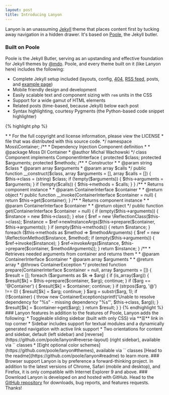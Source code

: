 ```yaml
---
layout: post
title: Introducing Lanyon
---
```


Lanyon is an unassuming [Jekyll](http://jekyllrb.com) theme that places content first by tucking away navigation in a hidden drawer. It's based on [Poole](http://getpoole.com), the Jekyll butler.

### Built on Poole

Poole is the Jekyll Butler, serving as an upstanding and effective foundation for Jekyll themes by [@mdo](https://twitter.com/mdo). Poole, and every theme built on it (like Lanyon here) includes the following:

* Complete Jekyll setup included (layouts, config, [404](/404), [RSS feed](/atom.xml), posts, and [example page](/about))
* Mobile friendly design and development
* Easily scalable text and component sizing with `rem` units in the CSS
* Support for a wide gamut of HTML elements
* Related posts (time-based, because Jekyll) below each post
* Syntax highlighting, courtesy Pygments (the Python-based code snippet highlighter)

{% highlight php %}
<?php

/*
 * This file is part of the Moss micro-framework
 *
 * (c) Michal Wachowski <wachowski.michal@gmail.com>
 *
 * For the full copyright and license information, please view the LICENSE
 * file that was distributed with this source code.
 */

namespace Moss\Container;

/**
 * Dependency Injection Component definition
 *
 * @package Moss DI Container
 * @author  Michal Wachowski <wachowski.michal@gmail.com>
 */
class Component implements ComponentInterface
{

    protected $class;
    protected $arguments;
    protected $methods;

    /**
     * Constructor
     *
     * @param string $class
     * @param array  $arguments
     * @param array  $calls
     */
    public function __construct($class, array $arguments = [], array $calls = [])
    {
        $this->class = (string) $class;

        if (!empty($arguments)) {
            $this->arguments = $arguments;
        }

        if (!empty($calls)) {
            $this->methods = $calls;
        }
    }

    /**
     * Returns component instance
     *
     * @param ContainerInterface $container
     *
     * @return object
     */
    public function __invoke(ContainerInterface $container = null)
    {
        return $this->get($container);
    }


    /**
     * Returns component instance
     *
     * @param ContainerInterface $container
     *
     * @return object
     */
    public function get(ContainerInterface $container = null)
    {
        if (empty($this->arguments)) {
            $instance = new $this->class();
        } else {
            $ref = new \ReflectionClass($this->class);
            $instance = $ref->newInstanceArgs($this->prepare($container, $this->arguments));
        }

        if (empty($this->methods)) {
            return $instance;
        }

        foreach ($this->methods as $method => $methodArguments) {
            $ref = new \ReflectionMethod($instance, $method);

            if (empty($this->arguments)) {
                $ref->invoke($instance);
            }

            $ref->invokeArgs($instance, $this->prepare($container, $methodArguments));
        }

        return $instance;
    }

    /**
     * Retrieves needed arguments from container and returns them
     *
     * @param ContainerInterface $container
     * @param array              $arguments
     *
     * @return array
     * @throws ContainerException
     */
    protected function prepare(ContainerInterface $container = null, array $arguments = [])
    {
        $result = [];

        foreach ($arguments as $k => $arg) {
            if (is_array($arg)) {
                $result[$k] = $this->prepare($container, $arg);
                continue;
            }

            if ($arg == '@Container') {
                $result[$k] = $container;
                continue;
            }

            if (strpos($arg, '@') !== 0) {
                $result[$k] = $arg;
                continue;
            }

            $arg = substr($arg, 1);

            if (!$container) {
                throw new ContainerException(sprintf('Unable to resolve dependency for "%s" - missing dependency "%s"', $this->class, $arg));
            }

            $result[$k] = $container->get($arg);
        }

        return $result;
    }
}
{% endhighlight %}

### Lanyon features

In addition to the features of Poole, Lanyon adds the following:

* Toggleable sliding sidebar (built with only CSS) via **☰** link in top corner
* Sidebar includes support for textual modules and a dynamically generated navigation with active link support
* Two orientations for content and sidebar, default (left sidebar) and [reverse](https://github.com/poole/lanyon#reverse-layout) (right sidebar), available via `<body>` classes
* [Eight optional color schemes](https://github.com/poole/lanyon#themes), available via `<body>` classes

[Head to the readme](https://github.com/poole/lanyon#readme) to learn more.

### Browser support

Lanyon is by preference a forward-thinking project. In addition to the latest versions of Chrome, Safari (mobile and desktop), and Firefox, it is only compatible with Internet Explorer 9 and above.

### Download

Lanyon is developed on and hosted with GitHub. Head to the <a href="https://github.com/poole/lanyon">GitHub repository</a> for downloads, bug reports, and features requests.

Thanks!
